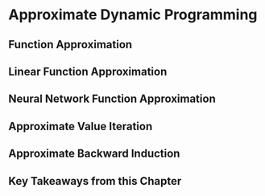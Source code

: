 # Approximate Dynamic Programming


## Function Approximation

## Linear Function Approximation

## Neural Network Function Approximation

## Approximate Value Iteration

## Approximate Backward Induction

## Key Takeaways from this Chapter
